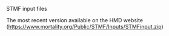 STMF input files  

The most recent version available on the HMD website (https://www.mortality.org/Public/STMF/Inputs/STMFinput.zip)


